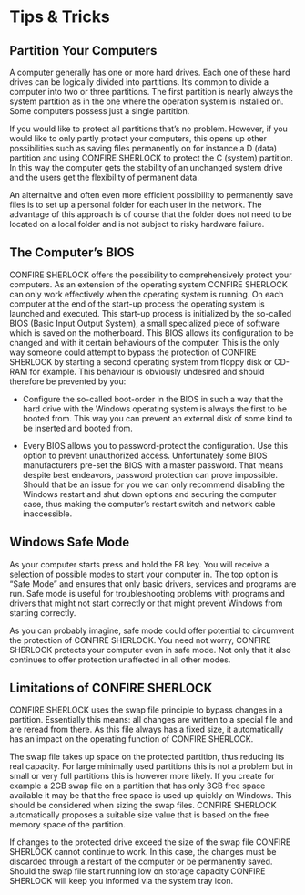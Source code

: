 # Tips & Tricks

## Partition Your Computers

A computer generally has one or more hard drives. Each one of these hard drives can be logically divided into partitions. It’s common to divide a computer into two or three partitions. The first partition is nearly always the system partition as in the one where the operation system is installed on. Some computers possess just a single partition.

If you would like to protect all partitions that’s no problem. However, if you would like to only partly protect your computers, this opens up other possibilities such as saving files permanently on for instance a D (data) partition and using CONFIRE SHERLOCK to protect the C (system) partition. In this way the computer gets the stability of an unchanged system drive and the users get the flexibility of permanent data.

An alternaitve and often even more efficient possibility to permanently save files is to set up a personal folder for each user in the network. The advantage of this approach is of course that the folder does not need to be located on a local folder and is not subject to risky hardware failure.

## The Computer’s BIOS

CONFIRE SHERLOCK offers the possibility to comprehensively protect your computers. As an extension of the operating system CONFIRE SHERLOCK can only work effectively when the operating system is running. On each computer at the end of the start-up process the operating system is launched and executed. This start-up process is initialized by the so-called BIOS (Basic Input Output System), a small specialized piece of software which is saved on the motherboard. This BIOS allows its configuration to be changed and with it certain behaviours of the computer. This is the only way someone could attempt to bypass the protection of CONFIRE SHERLOCK by starting a second operating system from floppy disk or CD-RAM for example. This behaviour is obviously undesired and should therefore be prevented by you:

* Configure the so-called boot-order in the BIOS in such a way that the hard drive with the Windows operating system is always the first to be booted from. This way you can prevent an external disk of some kind to be inserted and booted from.

* Every BIOS allows you to password-protect the configuration. Use this option to prevent unauthorized access. Unfortunately some BIOS manufacturers pre-set the BIOS with a master password. That means despite best endeavors, password protection can prove impossible. Should that be an issue for you we can only recommend disabling the Windows restart and shut down options and securing the computer case, thus making the computer’s restart switch and network cable inaccessible.

## Windows Safe Mode

As your computer starts press and hold the F8 key. You will receive a selection of possible modes to start your computer in. The top option is “Safe Mode” and ensures that only basic drivers, services and programs are run. Safe mode is useful for troubleshooting problems with programs and drivers that might not start correctly or that might prevent Windows from starting correctly.

As you can probably imagine, safe mode could offer potential to circumvent the protection of CONFIRE SHERLOCK. You need not worry, CONFIRE SHERLOCK protects your computer even in safe mode. Not only that it also continues to offer protection unaffected in all other modes.

## Limitations of CONFIRE SHERLOCK

CONFIRE SHERLOCK uses the swap file principle to bypass changes in a partition. Essentially this means: all changes are written to a special file and are reread from there. As this file always has a fixed size, it automatically has an impact on the operating function of CONFIRE SHERLOCK.

The swap file takes up space on the protected partition, thus reducing its real capacity. For large minimally used partitions this is not a problem but in small or very full partitions this is however more likely. If you create for example a 2GB swap file on a partition that has only 3GB free space available it may be that the free space is used up quickly on Windows. This should be considered when sizing the swap files. CONFIRE SHERLOCK automatically proposes a suitable size value that is based on the free memory space of the partition.

If changes to the protected drive exceed the size of the swap file CONFIRE SHERLOCK cannot continue to work. In this case, the changes must be discarded through a restart of the computer or be permanently saved. Should the swap file start running low on storage capacity CONFIRE SHERLOCK will keep you informed via the system tray icon.